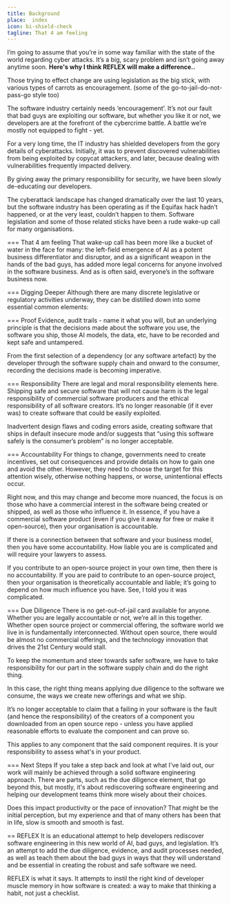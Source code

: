 ```yaml
---
title: Background
place:  index
icon: bi-shield-check
tagline: That 4 am feeling 
---
```


I’m going to assume that you’re in some way familiar with the state of the world regarding cyber attacks. It’s a big, scary problem and isn’t going away anytime soon. **Here's why I think REFLEX will make a difference..**

Those trying to effect change are using legislation as the big stick, with various types of carrots as encouragement. (some of the go-to-jail-do-not-pass-go style too)

The software industry certainly needs ‘encouragement’. It’s not our fault that bad guys are exploiting our software, but whether you like it or not, we developers are at the forefront of the cybercrime battle. A battle we’re mostly not equipped to fight - yet.

For a very long time, the IT industry has shielded developers from the gory details of cyberattacks. Initially, it was to prevent discovered vulnerabilities from being exploited by copycat attackers, and later, because dealing with vulnerabilities frequently impacted delivery.

By giving away the primary responsibility for security, we have been slowly de-educating our developers.

The cyberattack landscape has changed dramatically over the last 10 years, but the software industry has been operating as if the Equifax hack hadn’t happened, or at the very least, couldn’t happen to them. Software legislation and some of those related sticks have been a rude wake-up call for many organisations.

=== That 4 am feeling
That wake-up call has been more like a bucket of water in the face for many: the left-field emergence of AI as a potent business differentiator and disruptor, and as a significant weapon in the hands of the bad guys, has added more legal concerns for anyone involved in the software business. And as is often said, everyone’s in the software business now.

=== Digging Deeper
Although there are many discrete legislative or regulatory activities underway, they can be distilled down into some essential common elements:

=== Proof
Evidence, audit trails - name it what you will, but an underlying principle is that the decisions made about the software you use, the software you ship, those AI models, the data, etc, have to be recorded and kept safe and untampered.

From the first selection of a dependency (or any software artefact) by the developer through the software supply chain and onward to the consumer, recording the decisions made is becoming imperative.

=== Responsibility
There are legal and moral responsibility elements here. Shipping safe and secure software that will not cause harm is the legal responsibility of commercial software producers and the ethical responsibility of all software creators. It’s no longer reasonable (if it ever was) to create software that could be easily exploited.

Inadvertent design flaws and coding errors aside, creating software that ships in default insecure mode and/or suggests that “using this software safely is the consumer’s problem” is no longer acceptable.

=== Accountability
For things to change, governments need to create incentives, set out consequences and provide details on how to gain one and avoid the other. However, they need to choose the target for this attention wisely, otherwise nothing happens, or worse, unintentional effects occur.

Right now, and this may change and become more nuanced, the focus is on those who have a commercial interest in the software being created or shipped, as well as those who influence it. In essence, if you have a commercial software product (even if you give it away for free or make it open-source), then your organisation is accountable.

If there is a connection between that software and your business model, then you have some accountability. How liable you are is complicated and will require your lawyers to assess.

If you contribute to an open-source project in your own time, then there is no accountability. If you are paid to contribute to an open-source project, then your organisation is theoretically accountable and liable; it’s going to depend on how much influence you have. See, I told you it was complicated.

=== Due Diligence
There is no get-out-of-jail card available for anyone. Whether you are legally accountable or not, we’re all in this together. Whether open source project or commercial offering, the software world we live in is fundamentally interconnected. Without open source, there would be almost no commercial offerings, and the technology innovation that drives the 21st Century would stall.

To keep the momentum and steer towards safer software, we have to take responsibility for our part in the software supply chain and do the right thing.

In this case, the right thing means applying due diligence to the software we consume, the ways we create new offerings and what we ship.

It’s no longer acceptable to claim that a failing in your software is the fault (and hence the responsibility) of the creators of a component you downloaded from an open source repo - unless you have applied reasonable efforts to evaluate the component and can prove so.

This applies to any component that the said component requires. It is your responsibility to assess what's in your product.

=== Next Steps
If you take a step back and look at what I’ve laid out, our work will mainly be achieved through a solid software engineering approach. There are parts, such as the due diligence element, that go beyond this, but mostly, it's about rediscovering software engineering and helping our development teams think more wisely about their choices.

Does this impact productivity or the pace of innovation? That might be the initial perception, but my experience and that of many others has been that in life, slow is smooth and smooth is fast.

== REFLEX
It is an educational attempt to help developers rediscover software engineering in this new world of AI, bad guys, and legislation. It’s an attempt to add the due diligence, evidence, and audit processes needed, as well as teach them about the bad guys in ways that they will understand and be essential in creating the robust and safe software we need.

REFLEX is what it says. It attempts to instil the right kind of developer muscle memory in how software is created: a way to make that thinking a habit, not just a checklist.
